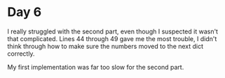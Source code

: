 # Day 6
I really struggled with the second part, even though I suspected it wasn't that complicated. Lines 44 through 49 gave me the most trouble, I didn't think through how to make sure the numbers moved to the next dict correctly.

My first implementation was far too slow for the second part. 